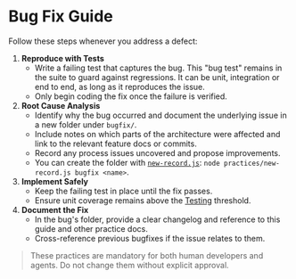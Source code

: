 # Bug Fix Guide

Follow these steps whenever you address a defect:

1. **Reproduce with Tests**
   - Write a failing test that captures the bug. This "bug test" remains in the
     suite to guard against regressions. It can be unit, integration or end to
     end, as long as it reproduces the issue.
   - Only begin coding the fix once the failure is verified.
2. **Root Cause Analysis**
   - Identify why the bug occurred and document the underlying issue in a new folder under `bugfix/`.
   - Include notes on which parts of the architecture were affected and link to the relevant feature docs or commits.
   - Record any process issues uncovered and propose improvements.
   - You can create the folder with [`new-record.js`](new-record.js): `node practices/new-record.js bugfix <name>`.
3. **Implement Safely**
   - Keep the failing test in place until the fix passes.
   - Ensure unit coverage remains above the [Testing](TESTING.md) threshold.
4. **Document the Fix**
   - In the bug's folder, provide a clear changelog and reference to this guide and other practice docs.
   - Cross-reference previous bugfixes if the issue relates to them.

> These practices are mandatory for both human developers and agents. Do not change them without explicit approval.
